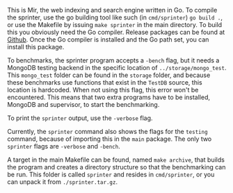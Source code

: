 This is Mir, the web indexing and search engine written in Go.
To compile the sprinter, use the go building tool like such (in `cmd/sprinter`)
`go build .`, or use the Makefile by issuing `make sprinter` in the main
directory. To build this you obviously need the Go compiler. Release
packages can be found at [Github](https://github.com/golang/go/release).
Once the Go compiler is installed and the Go path set, you can install this package.

To benchmarks, the sprinter program accepts a `-bench` flag, but it needs
a MongoDB testing backend in the specific location of `../storage/mongo_test`.
This `mongo_test` folder can be found in the `storage` folder, and because these
benchmarks use functions that exist in the `TestDB` source, this location is
hardcoded. When not using this flag, this error won't be encountered. This
means that two extra programs have to be installed, MongoDB and supervisor,
to start the benchmarking.

To print the `sprinter` output, use the `-verbose` flag.

Currently, the `sprinter` command also shows the flags for the `testing` command,
because of importing this in the `main` package. The only two `sprinter` flags
are `-verbose` and `-bench`.

A target in the main Makefile can be found, named `make archive`, that builds
the program and creates a directory structure so that the benchmarking can be run.
This folder is called `sprinter` and resides in `cmd/sprinter`, or you can
unpack it from `./sprinter.tar.gz`.

